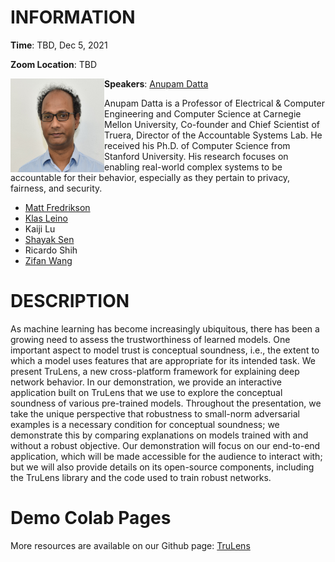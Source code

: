 

# INFORMATION

**Time**: TBD, Dec 5, 2021

**Zoom Location**: TBD

**Speakers**: 
<img align="left" src="src/anupam.jpg" width="150" height="150">
[Anupam Datta](https://www.andrew.cmu.edu/user/danupam/)

Anupam Datta is a Professor of Electrical & Computer Engineering and Computer Science at Carnegie Mellon University, Co-founder and Chief Scientist of Truera, Director of the Accountable Systems Lab. He received his Ph.D. of Computer Science from Stanford University. His research focuses on enabling real-world complex systems to be accountable for their behavior, especially as they pertain to privacy, fairness, and security.

- [Matt Fredrikson](https://www.cs.cmu.edu/~mfredrik/)
- [Klas Leino](http://www.cs.cmu.edu/~kleino/)
- Kaiji Lu
- [Shayak Sen](https://truera.com/people/shayak-sen/)
- Ricardo Shih 
- [Zifan Wang](https://sites.google.com/west.cmu.edu/zifan-wang/home)


# DESCRIPTION
As machine learning has become increasingly ubiquitous, there has been a growing need to assess the trustworthiness of learned models. One important aspect to model trust is conceptual soundness, i.e., the extent to which a model uses features that are appropriate for its intended task. We present TruLens, a new cross-platform framework for explaining deep network behavior. In our demonstration, we provide an interactive application built on TruLens that we use to explore the conceptual soundness of various pre-trained models. Throughout the presentation, we take the unique perspective that robustness to small-norm adversarial examples is a necessary condition for conceptual soundness; we demonstrate this by comparing explanations on models trained with and without a robust objective. Our demonstration will focus on our end-to-end application, which will be made accessible for the audience to interact with; but we will also provide details on its open-source components, including the TruLens library and the code used to train robust networks.
# Demo Colab Pages


More resources are available on our Github page: [TruLens](https://github.com/truera/trulens)



